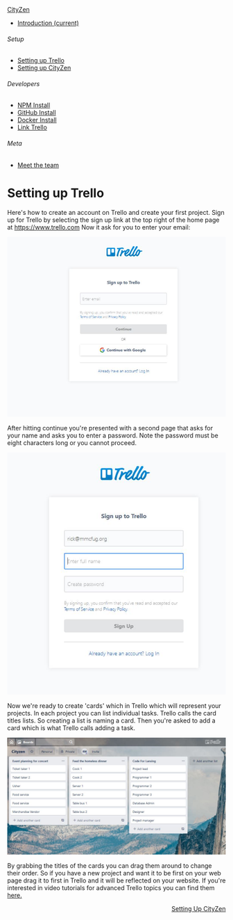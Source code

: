 <nav class="navbar navbar-dark fixed-top bg-dark flex-md-nowrap p-0 shadow"><a href="/readme.md">CityZen</a></nav>

<div class="container-fluid">

<div class="row">

<nav class="col-md-2 d-none d-md-block bg-light sidebar">

<div class="sidebar-sticky">

*   [<span data-feather="home"></span>Introduction <span class="sr-only">(current)</span>](/readme.md)

###### <span>Setup</span>[<span data-feather="plus-circle"></span>](#)

*   [<span data-feather="setup-trello"></span>Setting up Trello](/setting-up-trello.md)
*   [<span data-feather="setup-cityzen"></span>Setting up CityZen](/setting-up-cityzen.md)

###### <span>Developers</span>[<span data-feather="plus-circle"></span>](#)

*   [<span data-feather="npm install"></span>NPM Install](/npm-install.md)
*   [<span data-feather="GitHub install"></span>GitHub Install](/gitHub-install.md)
*   [<span data-feather="Docker install"></span>Docker Install](/docker-install.md)
*   [<span data-feather="Link Trello"></span>Link Trello](/link-trello.md)

###### <span>Meta</span>[<span data-feather="plus-circle"></span>](#)

*   [<span data-feather="meet-the-team"></span>Meet the team](/meet-the-team.md)

</div>

</nav>

<main role="main" class="col-md-9 ml-sm-auto col-lg-10 px-4">

<div class="d-flex justify-content-between flex-wrap flex-md-nowrap align-items-center pt-3 pb-2 mb-3 border-bottom">

# Setting up Trello

</div>

<div class="col-md-9 text-justify align-top">

Here's how to create an account on Trello and create your first project. Sign up for Trello by selecting the sign up link at the top right of the home page at https://www.trello.com Now it ask for you to enter your email:

![](./Media/Trello1.JPG)

After hitting continue you're presented with a second page that asks for your name and asks you to enter a password. Note the password must be eight characters long or you cannot proceed.

![](./Media/Trello2.JPG)

Now we're ready to create 'cards' which in Trello which will represent your projects. In each project you can list individual tasks. Trello calls the card titles lists. So creating a list is naming a card. Then you're asked to add a card which is what Trello calls adding a task.

![](./Media/Trello4.JPG)

By grabbing the titles of the cards you can drag them around to change their order. So if you have a new project and want it to be first on your web page drag it to first in Trello and it will be reflected on your website. If you're interested in video tutorials for advanced Trello topics you can find them [here.](https://blog.trello.com/press-play-the-trello-tutorial-video-series-is-here)

</div>

<p align="right">
<a href="setting-up-cityzen.md">Setting Up CityZen</a>
</p>

</main>

</div>

</div>
